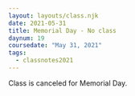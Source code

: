 ```yaml
---
layout: layouts/class.njk
date: 2021-05-31
title: Memorial Day - No class
daynum: 19
coursedate: "May 31, 2021"
tags:
  - classnotes2021
---
```


Class is canceled for Memorial Day.
